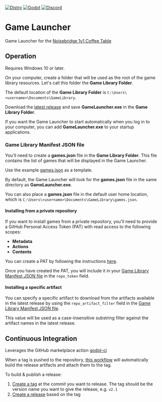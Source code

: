 [![Distro](https://github.com/outrightmental/GameLauncher/actions/workflows/distro.yml/badge.svg)](https://github.com/outrightmental/GameLauncher/actions/workflows/distro.yml)
<a href="https://godotengine.org/">![Godot](https://img.shields.io/badge/Godot-4.4.1%2B-478cbf)</a>
<a href="https://discord.com/channels/720514857094348840/740983213756907561">![Discord](https://img.shields.io/badge/Comms-Discord-5865f2)</a>

# Game Launcher

Game Launcher for the [Noisebridge 1v1 Coffee Table](https://www.noisebridge.net/wiki/Coffee_Table)

## Operation

Requires Windows 10 or later.

On your computer, create a folder that will be used as the root of the game library resources. Let's call this folder the **Game Library Folder**.

The default location of the **Game Library Folder** is `C:\Users\<username>\Documents\GameLibrary`.

Download the [latest release](releases/latest) and save **GameLauncher.exe** in the **Game Library Folder**.

If you want the Game Launcher to start automatically when you log in to your computer, you can add **GameLauncher.exe** to your startup applications.

### Game Library Manifest JSON file

You'll need to create a **games.json** file in the **Game Library Folder**. This file contains the list of games that will be displayed in the Game Launcher.

Use the example [games.json](example/games.json) as a template.

By default, the Game Launcher will look for the **games.json** file in the same directory as **GameLauncher.exe**.

You can also place a **games.json** file in the default user home location, which is `C:\Users\<username>\Documents\GameLibrary\games.json`.

#### Installing from a private repository

If you want to install games from a private repository, you'll need to provide a GitHub Personal Access Token (PAT) with read access to the following scopes:

- **Metadata**
- **Actions**
- **Contents**

You can create a PAT by following the instructions [here](https://docs.github.com/en/github/authenticating-to-github/creating-a-personal-access-token).

Once you have created the PAT, you will include it in your [Game Library Manifest JSON file](#game-library-manifest-json-file) in the `repo_token` field.

#### Installing a specific artifact

You can specify a specific artifact to download from the artifacts available in the latest release by using the `repo_artifact_filter` field in the [Game Library Manifest JSON file](#game-library-manifest-json-file).

This value will be used as a case-insensitive substring filter against the artifact names in the latest release.

## Continuous Integration

Leverages the GitHub marketplace action [godot-ci](https://github.com/marketplace/actions/godot-ci)

When a tag is pushed to the repository, [this workflow](.github/workflows/distro.yml) will automatically build the release artifacts and attach them to the tag.

To build & publish a release:
1. [Create a tag](https://git-scm.com/book/en/v2/Git-Basics-Tagging) at the commit you want to release. The tag should be the version name you want to give the release, e.g. `v2.1`
2. [Create a release](https://docs.github.com/en/repositories/releasing-projects-on-github/managing-releases-in-a-repository) based on the tag
